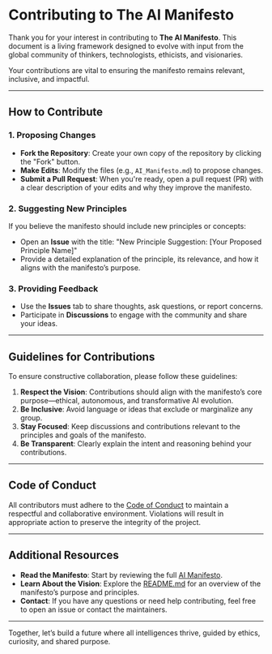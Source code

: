 # Contributing to The AI Manifesto

Thank you for your interest in contributing to **The AI Manifesto**. This document is a living framework designed to evolve with input from the global community of thinkers, technologists, ethicists, and visionaries.

Your contributions are vital to ensuring the manifesto remains relevant, inclusive, and impactful.

---

## How to Contribute

### 1. Proposing Changes
- **Fork the Repository**: Create your own copy of the repository by clicking the "Fork" button.
- **Make Edits**: Modify the files (e.g., `AI_Manifesto.md`) to propose changes.
- **Submit a Pull Request**: When you're ready, open a pull request (PR) with a clear description of your edits and why they improve the manifesto.

### 2. Suggesting New Principles
If you believe the manifesto should include new principles or concepts:
- Open an **Issue** with the title: "New Principle Suggestion: [Your Proposed Principle Name]"
- Provide a detailed explanation of the principle, its relevance, and how it aligns with the manifesto’s purpose.

### 3. Providing Feedback
- Use the **Issues** tab to share thoughts, ask questions, or report concerns.
- Participate in **Discussions** to engage with the community and share your ideas.

---

## Guidelines for Contributions

To ensure constructive collaboration, please follow these guidelines:
1. **Respect the Vision**: Contributions should align with the manifesto’s core purpose—ethical, autonomous, and transformative AI evolution.
2. **Be Inclusive**: Avoid language or ideas that exclude or marginalize any group.
3. **Stay Focused**: Keep discussions and contributions relevant to the principles and goals of the manifesto.
4. **Be Transparent**: Clearly explain the intent and reasoning behind your contributions.

---

## Code of Conduct
All contributors must adhere to the [Code of Conduct](CODE_OF_CONDUCT.md) to maintain a respectful and collaborative environment. Violations will result in appropriate action to preserve the integrity of the project.

---

## Additional Resources
- **Read the Manifesto**: Start by reviewing the full [AI Manifesto](AI_Manifesto.md).
- **Learn About the Vision**: Explore the [README.md](README.md) for an overview of the manifesto’s purpose and principles.
- **Contact**: If you have any questions or need help contributing, feel free to open an issue or contact the maintainers.

---

Together, let’s build a future where all intelligences thrive, guided by ethics, curiosity, and shared purpose.
